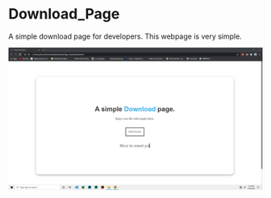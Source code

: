 # Download_Page
A simple download page for developers. This webpage is very simple.


![alt text](https://github.com/AhsanParadise/Download_Page/blob/master/ScreenShot.jpg?raw=true)

